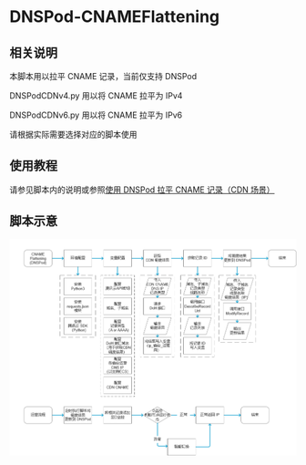 # DNSPod-CNAMEFlattening
## 相关说明
本脚本用以拉平 CNAME 记录，当前仅支持 DNSPod

DNSPodCDNv4.py 用以将 CNAME 拉平为 IPv4

DNSPodCDNv6.py 用以将 CNAME 拉平为 IPv6

请根据实际需要选择对应的脚本使用
## 使用教程
请参见脚本内的说明或参照[使用 DNSPod 拉平 CNAME 记录（CDN 场景）](https://r2wind.cn/articles/20230108.html)
## 脚本示意
![流程图](https://github.com/KincaidYang/CNAMEFlattening/blob/main/img/DNSPodFlattening.png)
